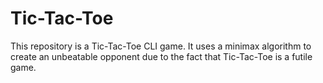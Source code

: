 # Tic-Tac-Toe
This repository is a Tic-Tac-Toe CLI game. It uses a minimax algorithm to create an unbeatable opponent due to the fact that Tic-Tac-Toe is a futile game.


